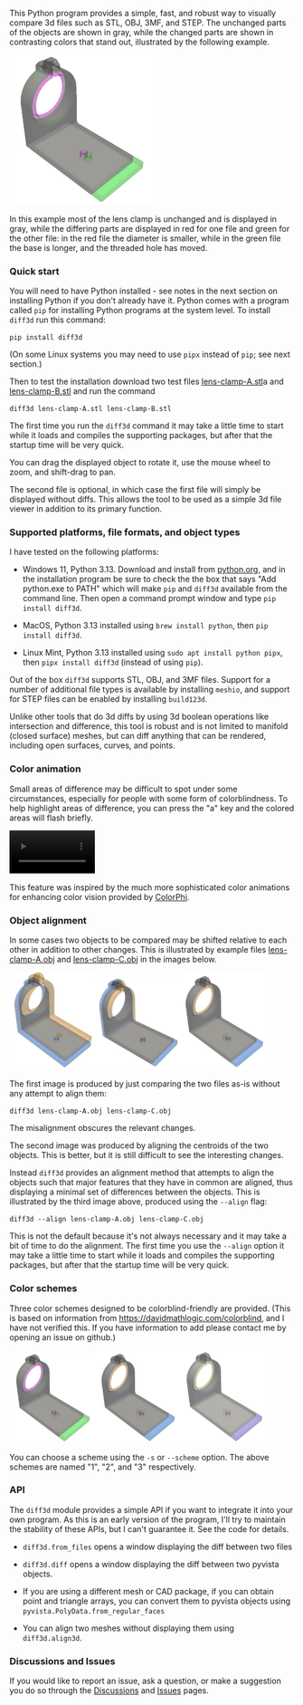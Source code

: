 This Python program provides a simple, fast, and robust way to visually
compare 3d files such as STL, OBJ, 3MF, and STEP. The unchanged parts
of the objects are shown in gray, while the changed parts are shown in
contrasting colors that stand out, illustrated by the following
example.

<img src="https://raw.githubusercontent.com/bdlucas1/diff3d/refs/heads/master/examples/scheme1.png" width="50%">

In this example most of the lens clamp is unchanged and is displayed
in gray, while the differing parts are displayed in red for one file
and green for the other file: in the red file the diameter is smaller,
while in the green file the base is longer, and the threaded hole has
moved.


### Quick start

You will need to have Python installed - see notes in the next section
on installing Python if you don't already have it. Python comes with a
program called `pip` for installing Python programs at the system
level. To install `diff3d` run this command:

    pip install diff3d

(On some Linux systems you may need to use `pipx` instead of `pip`; see
next section.)

Then to test the installation download two test files
[lens-clamp-A.stl](https://raw.githubusercontent.com/bdlucas1/diff3d/refs/heads/master/examples/lens-clamp-A.stl)a
and
[lens-clamp-B.stl](https://raw.githubusercontent.com/bdlucas1/diff3d/refs/heads/master/examples/lens-clamp-B.stl)
and run the command

    diff3d lens-clamp-A.stl lens-clamp-B.stl

The first time you run the `diff3d` command it may take a little time
to start while it loads and compiles the supporting packages, but
after that the startup time will be very quick.

You can drag the displayed object to rotate it, use the mouse wheel to
zoom, and shift-drag to pan.

The second file is optional, in which case the first file will simply
be displayed without diffs. This allows the tool to be used as a
simple 3d file viewer in addition to its primary function.


### Supported platforms, file formats, and object types

I have tested on the following platforms:

* Windows 11, Python 3.13. Download and install from
  [python.org](https://www.python.org/downloads/), and in the
  installation program be sure to check the the box that says "Add
  python.exe to PATH" which will make `pip` and `diff3d` available
  from the command line. Then open a command prompt window and type
  `pip install diff3d`.

* MacOS, Python 3.13 installed using `brew install python`, then `pip
  install diff3d`.

* Linux Mint, Python 3.13 installed using `sudo apt install python
  pipx`, then `pipx install diff3d` (instead of using `pip`).

Out of the box `diff3d` supports STL, OBJ, and 3MF files. Support for a
number of additional file types is available by installing `meshio`,
and support for STEP files can be enabled by installing `build123d`.

Unlike other tools that do 3d diffs by using 3d boolean operations
like intersection and difference, this tool is robust and is not
limited to manifold (closed surface) meshes, but can diff anything that
can be rendered, including open surfaces, curves, and points.


### Color animation

Small areas of difference may be difficult to spot under some
circumstances, especially for people with some form of
colorblindness. To help highlight areas of difference, you can press
the "a" key and the colored areas will flash briefly.

<video width="30%" controls>
    <source src="examples/animation.mov"/>
</video>

This feature was inspired by the much more sophisticated color
animations for enhancing color vision provided by
[ColorPhi](https://www.colorphi.com).


### Object alignment

In some cases two objects to be compared may be shifted relative to
each other in addition to other changes. This is illustrated by
example files
[lens-clamp-A.obj](https://raw.githubusercontent.com/bdlucas1/diff3d/refs/heads/master/examples/lens-clamp-A.obj)
and
[lens-clamp-C.obj](https://raw.githubusercontent.com/bdlucas1/diff3d/refs/heads/master/examples/lens-clamp-C.obj)
in the images below.

<img src="https://raw.githubusercontent.com/bdlucas1/diff3d/refs/heads/master/examples/alignment1.png" width="30%"><img src="https://raw.githubusercontent.com/bdlucas1/diff3d/refs/heads/master/examples/alignment2.png" width="30%"><img src="https://raw.githubusercontent.com/bdlucas1/diff3d/refs/heads/master/examples/alignment3.png" width="30%">

The first image is produced by just comparing the two files as-is
without any attempt to align them:

    diff3d lens-clamp-A.obj lens-clamp-C.obj

The misalignment obscures the relevant changes.

The second image was produced by aligning the centroids of the two
objects. This is better, but it is still difficult to see the
interesting changes.

Instead `diff3d` provides an alignment method that attempts to align
the objects such that major features that they have in common are
aligned, thus displaying a minimal set of differences between the
objects. This is illustrated by the third image above, produced using
the `--align` flag:

    diff3d --align lens-clamp-A.obj lens-clamp-C.obj

This is not the default because it's not always necessary and it may
take a bit of time to do the alignment. The first time you use the
`--align` option it may take a little time to start while it loads and
compiles the supporting packages, but after that the startup time will
be very quick.


### Color schemes

Three color schemes designed to be colorblind-friendly are
provided. (This is based on information from
https://davidmathlogic.com/colorblind, and I have not verified
this. If you have information to add please contact me by opening an
issue on github.)

<img src="https://raw.githubusercontent.com/bdlucas1/diff3d/refs/heads/master/examples/scheme1.png" width="30%"><img src="https://raw.githubusercontent.com/bdlucas1/diff3d/refs/heads/master/examples/scheme2.png" width="30%"><img src="https://raw.githubusercontent.com/bdlucas1/diff3d/refs/heads/master/examples/scheme3.png" width="30%">

You can choose a scheme using the `-s` or `--scheme` option.  The
above schemes are named "1", "2", and "3" respectively.


### API

The `diff3d` module provides a simple API if you want to integrate it
into your own program. As this is an early version of the program,
I'll try to maintain the stability of these APIs, but I can't
guarantee it. See the code for details.

* `diff3d.from_files` opens a window displaying the diff between two files

* `diff3d.diff` opens a window displaying the diff between two pyvista objects.

* If you are using a different mesh or CAD package, if you can obtain
  point and triangle arrays, you can convert them to pyvista objects
  using `pyvista.PolyData.from_regular_faces`

* You can align two meshes without displaying them using `diff3d.align3d`.


### Discussions and Issues

If you would like to report an issue, ask a question, or make a
suggestion you do so through the
[Discussions](https://github.com/bdlucas1/diff3d/discussions) and
[Issues](https://github.com/bdlucas1/diff3d/issues) pages.
